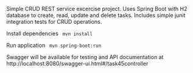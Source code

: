 Simple CRUD REST service excercise project. Uses Spring Boot with H2 database to create, read, update and delete tasks. Includes simple junit integration tests for CRUD operations.

Install dependencies
<code>
mvn install
</code>

Run application
<code>
mvn spring-boot:run
</code>

Swagger will be available for testing and API documentation at http://localhost:8080/swagger-ui.html#/task45controller
